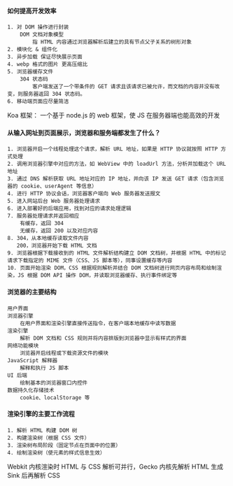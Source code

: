 #### 如何提高开发效率
    1. 对 DOM 操作进行封装
        DOM 文档对象模型
            指 HTML 内容通过浏览器解析后建立的具有节点父子关系的树形对象
    2. 模块化 & 组件化
    3. 异步加载 保证尽快展示页面
    4. webp 格式的图片 更高压缩比
    5. 浏览器缓存文件
        304 状态码
            客户端发送了一个带条件的 GET 请求且该请求已被允许，而文档的内容并没有改变，则服务器返回 304 状态码。
    6. 移动端页面应尽量简洁

Koa 框架：
    一个基于 node.js 的 web 框架，使 JS 在服务器端也能高效的开发

#### 从输入网址到页面展示，浏览器和服务端都发生了什么？
    1. 浏览器开启一个线程处理这个请求，解析 URL 地址，如果是 HTTP 协议就按照 HTTP 方式处理
    2. 调用浏览器引擎中对应的方法，如 WebView 中的 loadUrl 方法，分析并加载这个 URL 地址
    3. 通过 DNS 解析获取 URL 地址对应的 IP 地址，并向该 IP 发送 GET 请求（包含浏览器的 cookie、userAgent 等信息）
    4. 进行 HTTP 协议会话，浏览器客户端向 Web 服务器发送报文
    5. 进入网站后台 Web 服务器处理请求
    6. 进入部署好的后端应用，找到对应的请求处理逻辑
    7. 服务器处理请求并返回相应
        有缓存，返回 304
        无缓存，返回 200 以及对应内容
    8. 304，从本地缓存读取文件内容
       200，浏览器开始下载 HTML 文档
    9. 浏览器根据下载接收到的 HTML 文件解析结构建立 DOM 文档树，并根据 HTML 中的标记请求下载指定的 MIME 文件（CSS、JS 脚本等），同事设置缓存等内容
    10. 页面开始渲染 DOM，CSS 根据规则解析并结合 DOM 文档树进行网页内容布局和绘制渲染，JS 根据 DOM API 操作 DOM，并读取浏览器缓存、执行事件绑定等

#### 浏览器的主要结构
    用户界面
    浏览器引擎
        在用户界面和渲染引擎直接传送指令，在客户端本地缓存中读写数据
    渲染引擎
        解析 DOM 文档和 CSS 规则并将内容排版到浏览器中显示有样式的界面
    网络功能模块
        浏览器开启线程或下载资源文件的模块
    JavaScript 解释器
        解释和执行 JS 脚本
    UI 后端
        绘制基本的浏览器窗口内控件
    数据持久化存储技术
        cookie、localStorage 等

#### 渲染引擎的主要工作流程
    1. 解析 HTML 构建 DOM 树
    2. 构建渲染树（根据 CSS 文件）
    3. 渲染树布局阶段（固定节点在页面中的位置）
    4. 绘制渲染树（使元素的样式信息生效）

Webkit 内核渲染时 HTML 与 CSS 解析可并行，Gecko 内核先解析 HTML 生成 Sink 后再解析 CSS
